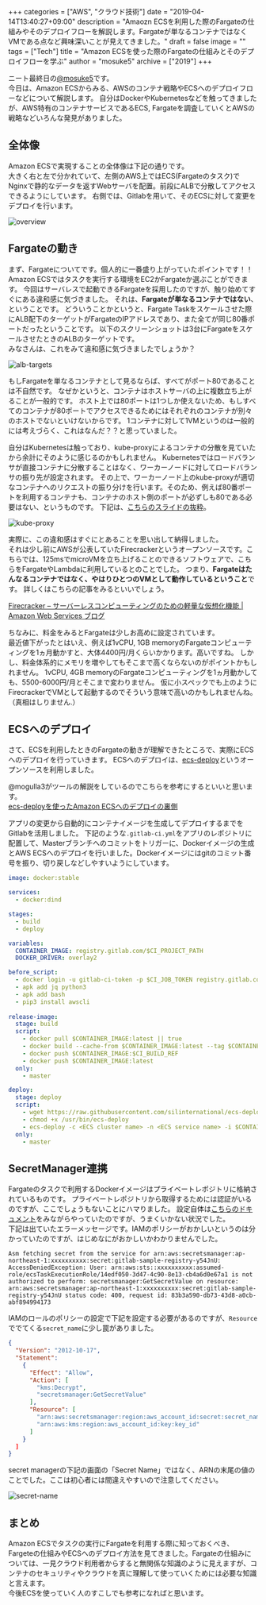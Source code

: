 +++
categories = ["AWS", "クラウド技術"]
date = "2019-04-14T13:40:27+09:00"
description = "Amaozn ECSを利用した際のFargateの仕組みやそのデプロイフローを解説します。Fargateが単なるコンテナではなくVMである点など興味深いことが見えてきました。"
draft = false
image = ""
tags = ["Tech"]
title = "Amazon ECSを使った際のFargateの仕組みとそのデプロイフローを学ぶ"
author = "mosuke5"
archive = ["2019"]
+++

ニート最終日の[@mosuke5](https://twitter.com/mosuke5)です。  
今日は、Amazon ECSからみる、AWSのコンテナ戦略やECSへのデプロイフローなどについて解説します。
自分はDockerやKubernetesなどを触ってきましたが、AWS特有のコンテナサービスであるECS, Fargateを調査していくとAWSの戦略などいろんな発見がありました。
<!--more-->

## 全体像
Amazon ECSで実現することの全体像は下記の通りです。  
大きく右と左で分かれていて、左側のAWS上ではECS(Fargateのタスク)でNginxで静的なデータを返すWebサーバを配置。前段にALBで分散してアクセスできるようにしています。
右側では、Gitlabを用いて、そのECSに対して変更をデプロイを行います。

![overview](/image/overview-deploy-to-ecs-with-gitlab.png)

## Fargateの動き
まず、Fargateについてです。個人的に一番盛り上がっていたポイントです！！  
Amazon ECSではタスクを実行する環境をEC2かFargateか選ぶことができます。
今回はサーバレスで起動できるFargateを採用したのですが、触り始めてすぐにある違和感に気づきました。
それは、**Fargateが単なるコンテナではない**、ということです。
どういうことかというと、Fargate Taskをスケールさせた際にALB配下のターゲットがFargateのIPアドレスであり、また全てが同じ80番ポートだったということです。
以下のスクリーンショットは3台にFargateをスケールさせたときのALBのターゲットです。  
みなさんは、これをみて違和感に気づきましたでしょうか？

![alb-targets](/image/ecs-alb-targets.png)

もしFargateを単なるコンテナとして見るならば、すべてがポート80であることは不自然です。
なぜかというと、コンテナはホストサーバの上に複数立ち上がることが一般的です。
ホスト上では80ポートは1つしか使えないため、もしすべてのコンテナが80ポートでアクセスできるためにはそれぞれのコンテナが別々のホストでないといけないからです。
1コンテナに対して1VMというのは一般的には考えづらく、これはなんだ？？と思っていました。

自分はKubernetesは触っており、kube-proxyによるコンテナの分散を見ていたから余計にそのように感じるのかもしれません。
Kubernetesではロードバランサが直接コンテナに分散することはなく、ワーカーノードに対してロードバランサの振り先が設定されます。
その上で、ワーカーノード上のkube-proxyが適切なコンテナへのリクエストの振り分けを行います。そのため、例えば80番ポートを利用するコンテナも、コンテナのホスト側のポートが必ずしも80である必要はない、というものです。
下記は、[こちらのスライドの抜粋](https://www.slideshare.net/mosuke5/alibabacloudkubernetes)。

![kube-proxy](/image/kubeproxy-why-loadbalanced.png)

実際に、この違和感はすぐにとあることを思い出して納得しました。  
それは少し前にAWSが公表していたFirecrackerというオープンソースです。こちらでは、125msでmicroVMを立ち上げることのできるソフトウェアで、こちらをFargateやLambdaに利用しているとのことでした。
つまり、**Fargateはたんなるコンテナではなく、やはりひとつのVMとして動作しているということ**です。
詳しくはこちらの記事をみるといいでしょう。

[Firecracker – サーバーレスコンピューティングのための軽量な仮想化機能 | Amazon Web Services ブログ](https://aws.amazon.com/jp/blogs/news/firecracker-lightweight-virtualization-for-serverless-computing/)


ちなみに、料金をみるとFargateは少しお高めに設定されています。  
最近値下がったとはいえ、例えば1vCPU, 1GB memoryのFargateコンピューティングを1ヵ月動かすと、大体4400円/月くらいかかります。高いですね。
しかし、料金体系的にメモリを増やしてもそこまで高くならないのがポイントかもしれません。
1vCPU, 4GB memoryのFargateコンピューティングを1ヵ月動かしても、5500-6000円/月とそこまで変わりません。
仮に小スペックでも上のようにFirecrackerでVMとして起動するのでそういう意味で高いのかもしれませんね。（真相はしりません.）

## ECSへのデプロイ
さて、ECSを利用したときのFargateの動きが理解できたところで、実際にECSへのデプロイを行っていきます。
ECSへのデプロイは、[ecs-deploy](https://github.com/silinternational/ecs-deploy)というオープンソースを利用しました。

@mogulla3がツールの解説をしているのでこちらを参考にするといいと思います。  
[ecs-deployを使ったAmazon ECSへのデプロイの裏側](https://sandragon.hatenablog.com/entry/2019/04/14/211209)

アプリの変更から自動的にコンテナイメージを生成してデプロイするまでをGitlabを活用しました。
下記のような`.gitlab-ci.yml`をアプリのレポジトリに配置して、Masterブランチへのコミットをトリガーに、Dockerイメージの生成とAWS ECSへのデプロイを行いました。Dockerイメージにはgitのコミット番号を振り、切り戻しなどしやすいようにしています。

```YAML
image: docker:stable

services:
  - docker:dind

stages:
  - build
  - deploy

variables:
  CONTAINER_IMAGE: registry.gitlab.com/$CI_PROJECT_PATH
  DOCKER_DRIVER: overlay2

before_script:
  - docker login -u gitlab-ci-token -p $CI_JOB_TOKEN registry.gitlab.com
  - apk add jq python3
  - apk add bash
  - pip3 install awscli
  
release-image:
  stage: build
  script:
    - docker pull $CONTAINER_IMAGE:latest || true
    - docker build --cache-from $CONTAINER_IMAGE:latest --tag $CONTAINER_IMAGE:$CI_BUILD_REF --tag $CONTAINER_IMAGE:latest .
    - docker push $CONTAINER_IMAGE:$CI_BUILD_REF
    - docker push $CONTAINER_IMAGE:latest
  only: 
    - master

deploy:
  stage: deploy
  script:
    - wget https://raw.githubusercontent.com/silinternational/ecs-deploy/master/ecs-deploy -O /usr/bin/ecs-deploy
    - chmod +x /usr/bin/ecs-deploy
    - ecs-deploy -c <ECS cluster name> -n <ECS service name> -i $CONTAINER_IMAGE:$CI_BUILD_REF
  only: 
    - master
```

## SecretManager連携
Fargateのタスクで利用するDockerイメージはプライベートレポジトリに格納されているものです。
プライベートレポジトリから取得するためには認証がいるのですが、ここでしょうもないことにハマりました。
設定自体は[こちらのドキュメント](https://docs.aws.amazon.com/ja_jp/AmazonECS/latest/developerguide/private-auth.html)をみながらやっていたのですが、うまくいかない状況でした。  
下記は出ていたエラーメッセージです。IAMのポリシーがおかしいというのは分かっていたのですが、はじめなにがおかしいかわかりませんでした。

```text
Asm fetching secret from the service for arn:aws:secretsmanager:ap-northeast-1:xxxxxxxxxx:secret:gitlab-sample-registry-y54JnU: AccessDeniedException: User: arn:aws:sts::xxxxxxxxxx:assumed-role/ecsTaskExecutionRole/14edf050-3d47-4c90-8e13-cb4a6d0e67a1 is not authorized to perform: secretsmanager:GetSecretValue on resource: arn:aws:secretsmanager:ap-northeast-1:xxxxxxxxxx:secret:gitlab-sample-registry-y54JnU status code: 400, request id: 83b3a590-db73-43d8-a0cb-abf894994173
```

IAMのロールのポリシーの設定で下記を設定する必要があるのですが、`Resource`ででてくる`secret_name`に少し罠がありました。

```json
{
  "Version": "2012-10-17",
  "Statement": 
    {
      "Effect": "Allow",
      "Action": [
        "kms:Decrypt",
        "secretsmanager:GetSecretValue"
      ],
      "Resource": [
        "arn:aws:secretsmanager:region:aws_account_id:secret:secret_name",
        "arn:aws:kms:region:aws_account_id:key:key_id"     
      ]
    }
  ]
}
```

secret managerの下記の画面の「Secret Name」ではなく、ARNの末尾の値のことでした。ここは初心者には間違えやすいので注意してください。

![secret-name](/image/aws-secret-name-edited.png)

## まとめ
Amazon ECSでタスクの実行にFargateを利用する際に知っておくべき、Fargeteの仕組みやECSへのデプロイ方法を見てきました。Fargateの仕組みについては、一見クラウド利用者からすると無関係な知識のように見えますが、コンテナのセキュリティやクラウドを真に理解して使っていくためには必要な知識と言えます。  
今後ECSを使っていく人のすこしでも参考になればと思います。